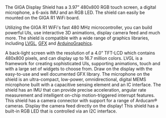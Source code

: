 <FeatureDescription>

The GIGA Display Shield has a 3.97” 480x800 RGB touch screen, a digital microphone, a 6-axis IMU and an RGB LED. The shield can easily be mounted on the GIGA R1 WiFi board.

Utilizing the GIGA R1 WiFi's fast 480 MHz microcontroller, you can build powerful UIs, use interactive 3D animations, display camera feed and much more. The shield is compatible with a wide range of graphics libraries, including [LVGL](https://github.com/lvgl/lvgl), [GFX](https://github.com/bcmi-labs/Arduino_GigaDisplay_GFX/) and [ArduinoGraphics](https://github.com/arduino-libraries/ArduinoGraphics/).

</FeatureDescription>

<FeatureList>

<Feature title="3.97” 480x800 RGB touch screen" image="configurability">
A back-light screen with the resolution of a 4.0” TFT-LCD which contains 480x800 pixels, and can display up to 16.7 million colors.
</Feature>

<Feature title="LVGL" image="configurability">
LVGL is a framework for creating sophisticated UIs, supporting animations, touch and with a large set of widgets to choose from.
<FeatureLink title="LVGL Guide" url="/tutorials/giga-display-shield/lvgl-guide"/>
</Feature>

<Feature title="GFX" image="configurability">
Draw on the display with the easy-to-use and well documented GFX library. 
<FeatureLink title="GFX Guide" url="/tutorials/giga-display-shield/gfx-guide"/>
</Feature>

<Feature title="MP34DT06JTR Digital Microphone" image="microphone">
The microphone on the shield is an ultra-compact, low-power, omnidirectional, digital MEMS microphone built with a capacitive sensing element and an IC interface.
<FeatureLink title="Microphone Guide" url="/tutorials/giga-display-shield/microphone-tutorial"/>
</Feature>

<Feature title="Bosch BMI270 6 Axis IMU" image="imu">
The shield has an IMU that can provide precise acceleration, angular rate measurement and intelligent on-chip motion-triggered interrupt features.
<FeatureLink title="IMU LVGL Guide" url="/tutorials/giga-display-shield/image-orientation"/>
</Feature>

<Feature title="Camera Support" image="camera">
This shield has a camera connector with support for a range of Arducam® cameras. Display the camera feed directly on the display!
<FeatureLink title="Camera Guide" url="/tutorials/giga-display-shield/camera-tutorial"/>
</Feature>

<Feature title="RGB" image="led">
This shield has a built-in RGB LED that is controlled via an I2C interface.
<FeatureLink title="RGB Docs" url="/tutorials/giga-display-shield/getting-started#rgb"/>
</Feature>

</FeatureList>
